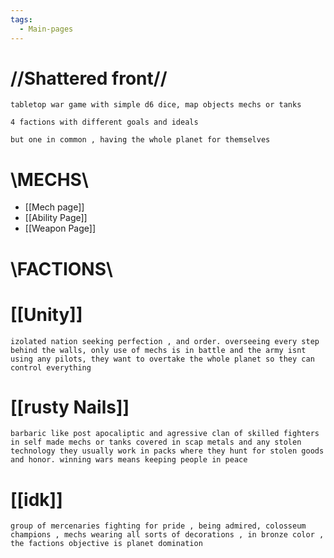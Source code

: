 ```yaml
---
tags:
  - Main-pages
---
```

# //**Shattered front**//
```
tabletop war game with simple d6 dice, map objects mechs or tanks

4 factions with different goals and ideals

but one in common , having the whole planet for themselves 
``` 

# \MECHS\

- [[Mech page]]
- [[Ability Page]]
- [[Weapon Page]]

# \FACTIONS\

# [[Unity]]
```
izolated nation seeking perfection , and order. overseeing every step behind the walls, only use of mechs is in battle and the army isnt using any pilots, they want to overtake the whole planet so they can control everything
```
# [[rusty Nails]]
```
barbaric like post apocaliptic and agressive clan of skilled fighters in self made mechs or tanks covered in scap metals and any stolen technology they usually work in packs where they hunt for stolen goods and honor. winning wars means keeping people in peace
```
# [[idk]]
```
group of mercenaries fighting for pride , being admired, colosseum champions , mechs wearing all sorts of decorations , in bronze color , the factions objective is planet domination 
```

